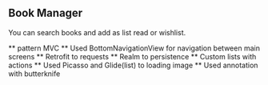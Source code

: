 ## Book Manager

You can search books and add as list read or wishlist.

** pattern MVC
** Used BottomNavigationView for navigation between main screens
** Retrofit to requests
** Realm to persistence
** Custom lists with actions
** Used Picasso and Glide(list) to loading image
** Used annotation with butterknife



